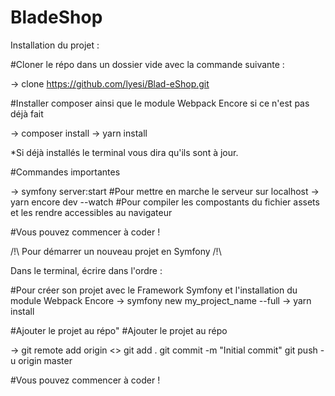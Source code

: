 # BladeShop

Installation du projet :

#Cloner le répo dans un dossier vide avec la commande suivante :

-> clone https://github.com/lyesi/Blad-eShop.git

#Installer composer ainsi que le module Webpack Encore si ce n'est pas déjà fait

-> composer install
-> yarn install

*Si déjà installés le terminal vous dira qu'ils sont à jour.

#Commandes importantes

-> symfony server:start #Pour mettre en marche le serveur sur localhost
-> yarn encore dev --watch #Pour compiler les compostants du fichier assets et les rendre accessibles au navigateur

#Vous pouvez commencer à coder !

/!\ Pour démarrer un nouveau projet en Symfony /!\

Dans le terminal, écrire dans l'ordre :

#Pour créer son projet avec le Framework Symfony et l'installation du module Webpack Encore
-> symfony new my_project_name --full
-> yarn install

#Ajouter le projet au répo" #Ajouter le projet au répo

-> git remote add origin <<Lien du repository>>
   git add .
   git commit -m "Initial commit"
   git push -u origin master
   
 #Vous pouvez commencer à coder !
